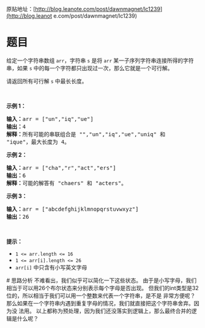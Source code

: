 原贴地址：[http://blog.leanote.com/post/dawnmagnet/lc1239](http://blog.leanot
e.com/post/dawnmagnet/lc1239)
# 题目
<p>给定一个字符串数组 <code>arr</code>，字符串 <code>s</code> 是将 
<code>arr</code> 某一子序列字符串连接所得的字符串，如果 <code>s</code> 
中的每一个字符都只出现过一次，那么它就是一个可行解。</p>
<p>请返回所有可行解 <code>s</code> 中最长长度。</p>
<p>&nbsp;</p>
<p><strong>示例 1：</strong></p>
<pre><strong>输入：</strong>arr = ["un","iq","ue"]
<strong>输出：</strong>4
<strong>解释：</strong>所有可能的串联组合是 "","un","iq","ue","uniq" 和 
"ique"，最大长度为 4。
</pre>
<p><strong>示例 2：</strong></p>
<pre><strong>输入：</strong>arr = ["cha","r","act","ers"]
<strong>输出：</strong>6
<strong>解释：</strong>可能的解答有 "chaers" 和 "acters"。
</pre>
<p><strong>示例 3：</strong></p>
<pre><strong>输入：</strong>arr = ["abcdefghijklmnopqrstuvwxyz"]
<strong>输出：</strong>26
</pre>
<p>&nbsp;</p>
<p><strong>提示：</strong></p>
<ul>
    <li><code>1 &lt;= arr.length &lt;= 16</code></li>
    <li><code>1 &lt;= arr[i].length &lt;= 26</code></li>
    <li><code>arr[i]</code>&nbsp;中只含有小写英文字母</li>
</ul>
# 思路分析
不难看出，我们似乎可以简化一下这些状态。
由于是小写字母，我们相当于可以用26个布尔状态来分别表示每个字母是否出现。
但我们的int类型是32位的，所以相当于我们可以用一个整数来代表一个字符串，是不是
非常方便呢？
那么如果在一个字符串内遇到重复字母的情况，我们就直接把这个字符串舍弃。因为没
法用。
以上都称为预处理，因为我们还没落实到逻辑上，那么最终合并的逻辑是什么呢？